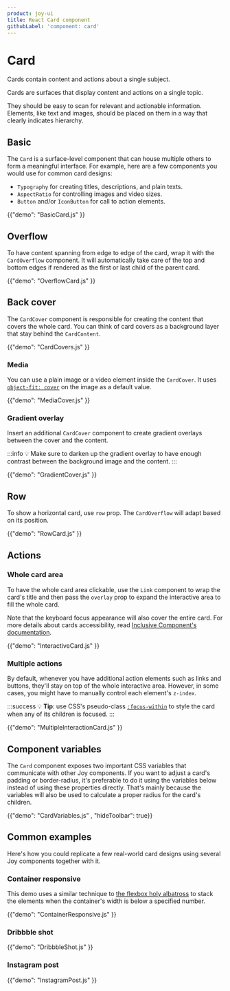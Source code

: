 ```yaml
---
product: joy-ui
title: React Card component
githubLabel: 'component: card'
---
```


# Card

<p class="description">Cards contain content and actions about a single subject.</p>

Cards are surfaces that display content and actions on a single topic.

They should be easy to scan for relevant and actionable information. Elements, like text and images, should be placed on them in a way that clearly indicates hierarchy.

## Basic

The `Card` is a surface-level component that can house multiple others to form a meaningful interface. For example, here are a few components you would use for common card designs:

- `Typography` for creating titles, descriptions, and plain texts.
- `AspectRatio` for controlling images and video sizes.
- `Button` and/or `IconButton` for call to action elements.

{{"demo": "BasicCard.js" }}

## Overflow

To have content spanning from edge to edge of the card, wrap it with the `CardOverflow` component. It will automatically take care of the top and bottom edges if rendered as the first or last child of the parent card.

{{"demo": "OverflowCard.js" }}

## Back cover

The `CardCover` component is responsible for creating the content that covers the whole card. You can think of card covers as a background layer that stay behind the `CardContent`.

{{"demo": "CardCovers.js" }}

### Media

You can use a plain image or a video element inside the `CardCover`. It uses [`object-fit: cover`](https://developer.mozilla.org/en-US/docs/Web/CSS/object-fit) on the image as a default value.

{{"demo": "MediaCover.js" }}

### Gradient overlay

Insert an additional `CardCover` component to create gradient overlays between the cover and the content.

:::info
💡 Make sure to darken up the gradient overlay to have enough contrast between the background image and the content.
:::

{{"demo": "GradientCover.js" }}

## Row

To show a horizontal card, use `row` prop. The `CardOverflow` will adapt based on its position.

{{"demo": "RowCard.js" }}

## Actions

### Whole card area

To have the whole card area clickable, use the `Link` component to wrap the card's title and then pass the `overlay` prop to expand the interactive area to fill the whole card.

Note that the keyboard focus appearance will also cover the entire card. For more details about cards accessibility, read [Inclusive Component's documentation](https://inclusive-components.design/cards/).

{{"demo": "InteractiveCard.js" }}

### Multiple actions

By default, whenever you have additional action elements such as links and buttons, they'll stay on top of the whole interactive area. However, in some cases, you might have to manually control each element's `z-index`.

:::success 💡 **Tip**: use CSS's pseudo-class [`:focus-within`](https://developer.mozilla.org/en-US/docs/Web/CSS/:focus-within) to style the card when any of its children is focused. :::

{{"demo": "MultipleInteractionCard.js" }}

## Component variables

The `Card` component exposes two important CSS variables that communicate with other Joy components. If you want to adjust a card's padding or border-radius, it's preferable to do it using the variables below instead of using these properties directly. That's mainly because the variables will also be used to calculate a proper radius for the card's children.

{{"demo": "CardVariables.js" , "hideToolbar": true}}

## Common examples

Here's how you could replicate a few real-world card designs using several Joy components together with it.

### Container responsive

This demo uses a similar technique to [the flexbox holy albatross](https://heydonworks.com/article/the-flexbox-holy-albatross/) to stack the elements when the container's width is below a specified number.

{{"demo": "ContainerResponsive.js" }}

### Dribbble shot

{{"demo": "DribbbleShot.js" }}

### Instagram post

{{"demo": "InstagramPost.js" }}
